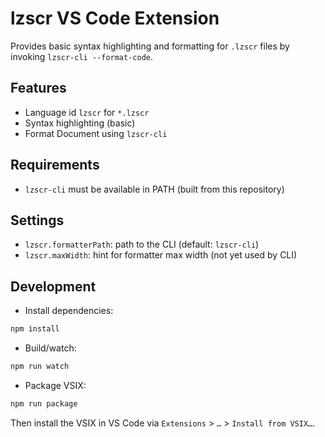 # lzscr VS Code Extension

Provides basic syntax highlighting and formatting for `.lzscr` files by invoking `lzscr-cli --format-code`.

## Features
- Language id `lzscr` for `*.lzscr`
- Syntax highlighting (basic)
- Format Document using `lzscr-cli`

## Requirements
- `lzscr-cli` must be available in PATH (built from this repository)

## Settings
- `lzscr.formatterPath`: path to the CLI (default: `lzscr-cli`)
- `lzscr.maxWidth`: hint for formatter max width (not yet used by CLI)

## Development
- Install dependencies:
```sh
npm install
```
- Build/watch:
```sh
npm run watch
```
- Package VSIX:
```sh
npm run package
```

Then install the VSIX in VS Code via `Extensions` > `…` > `Install from VSIX…`.